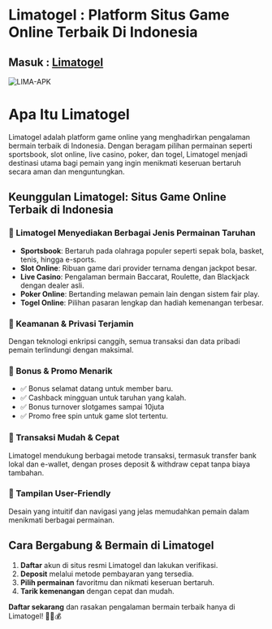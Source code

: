 <h1>Limatogel : Platform Situs Game Online Terbaik Di Indonesia</h1>

<h2>Masuk : <a href="https://www.atbfinancialclassic.com/">Limatogel</a></h2>

![LIMA-APK](https://github.com/user-attachments/assets/26ade6b5-3ca9-46cb-a2fc-7a2ebba5235a)

<h1>Apa Itu Limatogel</h1>
<p>Limatogel adalah platform game online yang menghadirkan pengalaman bermain terbaik di Indonesia. Dengan beragam pilihan permainan seperti <span class="highlight">sportsbook, slot online, live casino, poker, dan togel</span>, Limatogel menjadi destinasi utama bagi pemain yang ingin menikmati keseruan bertaruh secara aman dan menguntungkan.</p>
    
<h2>Keunggulan Limatogel: Situs Game Online Terbaik di Indonesia</h2>
    
<h3>🔹 Limatogel Menyediakan Berbagai Jenis Permainan Taruhan</h3>
    
<ul>
<li><strong>Sportsbook</strong>: Bertaruh pada olahraga populer seperti sepak bola, basket, tenis, hingga e-sports.</li>
<li><strong>Slot Online</strong>: Ribuan game dari provider ternama dengan jackpot besar.</li>
<li><strong>Live Casino</strong>: Pengalaman bermain Baccarat, Roulette, dan Blackjack dengan dealer asli.</li>
<li><strong>Poker Online</strong>: Bertanding melawan pemain lain dengan sistem fair play.</li>
<li><strong>Togel Online</strong>: Pilihan pasaran lengkap dan hadiah kemenangan terbesar.</li>
</ul>
    
<h3>🔹 Keamanan & Privasi Terjamin</h3>
<p>Dengan teknologi enkripsi canggih, semua transaksi dan data pribadi pemain terlindungi dengan maksimal.</p>
    
<h3>🔹 Bonus & Promo Menarik</h3>
<ul>
<li>✅ Bonus selamat datang untuk member baru.</li>
<li>✅ Cashback mingguan untuk taruhan yang kalah.</li>
<li>✅ Bonus turnover slotgames sampai 10juta</li>
<li>✅ Promo free spin untuk game slot tertentu.</li>
</ul>
    
<h3>🔹 Transaksi Mudah & Cepat</h3>
<p>Limatogel mendukung berbagai metode transaksi, termasuk transfer bank lokal dan e-wallet, dengan proses deposit & withdraw cepat tanpa biaya tambahan.</p>
    
<h3>🔹 Tampilan User-Friendly</h3>
<p>Desain yang intuitif dan navigasi yang jelas memudahkan pemain dalam menikmati berbagai permainan.</p>
    
<h2>Cara Bergabung & Bermain di Limatogel</h2>
<ol>
<li><strong>Daftar</strong> akun di situs resmi Limatogel dan lakukan verifikasi.</li>
<li><strong>Deposit</strong> melalui metode pembayaran yang tersedia.</li>
<li><strong>Pilih permainan</strong> favoritmu dan nikmati keseruan bertaruh.</li>
<li><strong>Tarik kemenangan</strong> dengan cepat dan mudah.</li>
</ol>
    
<p><strong>Daftar sekarang</strong> dan rasakan pengalaman bermain terbaik hanya di Limatogel! 🚀🎰💰</p>
